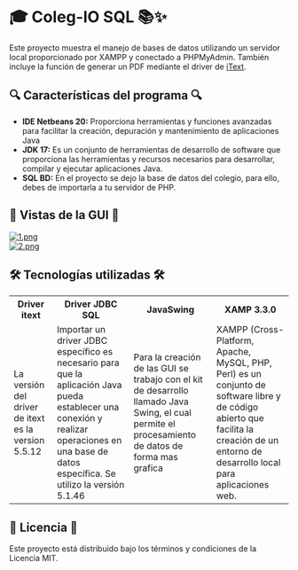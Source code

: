 # 🎓 Coleg-IO SQL 📚✨
Este proyecto muestra el manejo de bases de datos utilizando un servidor local proporcionado por XAMPP y conectado a PHPMyAdmin. También incluye la función de generar un PDF mediante el driver de  <a href="https://itextpdf.com/">iText</a>.  

## 🔍 Características del programa 🔍  
- __IDE Netbeans 20:__ Proporciona herramientas y funciones avanzadas para facilitar la creación, depuración y mantenimiento de aplicaciones Java
- __JDK 17:__ Es un conjunto de herramientas de desarrollo de software que proporciona las herramientas y recursos necesarios para desarrollar, compilar y ejecutar aplicaciones Java.
- __SQL BD:__ En el proyecto se dejo la base de datos del colegio, para ello, debes de importarla a tu servidor de PHP.

## 👀 Vistas de la GUI 👀
[![1.png](https://i.postimg.cc/Fs28Bvth/1.png)](https://postimg.cc/4mQWYrN0)  
[![2.png](https://i.postimg.cc/LsHR6PHy/2.png)](https://postimg.cc/5XkDs6Qv)  

## 🛠️ Tecnologías utilizadas 🛠️
<table>
<tr>
<th>Driver itext</th>
<th>Driver JDBC SQL</th>
<th>JavaSwing</th>
<th>XAMP 3.3.0</th>
</tr>
<tr>
<td>La versión del driver de itext es la version 5.5.12</td>
<td>Importar un driver JDBC específico es necesario para que la  aplicación Java pueda establecer una conexión y realizar operaciones en una base de datos específica. Se utilizo la versión 5.1.46 </td>
<td>Para la creación de las GUI se trabajo con el kit de desarrollo llamado Java Swing, el cual permite el procesamiento de datos de forma mas grafica</td>
<td>XAMPP (Cross-Platform, Apache, MySQL, PHP, Perl) es un conjunto de software libre y de código abierto que facilita la creación de un entorno de desarrollo local para aplicaciones web.</td>
</tr>
</table>  

## 📜 Licencia 📜
Este proyecto está distribuido bajo los términos y condiciones de la Licencia MIT. 


